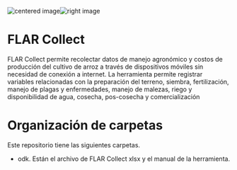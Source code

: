 <img src="https://www.artimix.fr/var/artimix/storage/images/artimix/partenaires/ccafs/31850-4-esl-ES/ccafs_medium.jpg" alt="centered image" id="logo" data-height-percentage="100" data-actual-width="140" data-actual-height="55" class="center"><img src="https://ciat.cgiar.org/wp-content/uploads/Alliance_logo.png" alt="right image" id="logo" data-height-percentage="100" data-actual-width="140" data-actual-height="55" class="rigth">


# FLAR Collect 

FLAR Collect permite recolectar datos de manejo agronómico y costos de producción del cultivo de arroz a través de dispositivos móviles sin necesidad de conexión a internet. La herramienta permite registrar variables relacionadas con la preparación del terreno, siembra, fertilización, manejo de plagas y enfermedades, manejo de malezas, riego y disponibilidad de agua, cosecha, pos-cosecha y comercialización


# Organización de carpetas

Este repositorio tiene las siguientes carpetas.

- odk. Están el archivo de FLAR Collect xlsx y el manual de la herramienta.
